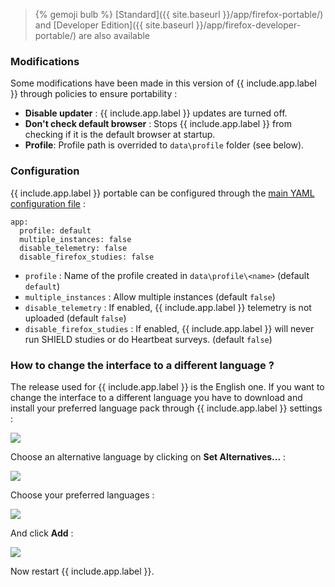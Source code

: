 > {% gemoji bulb %} [Standard]({{ site.baseurl }}/app/firefox-portable/) and [Developer Edition]({{ site.baseurl }}/app/firefox-developer-portable/) are also available

### Modifications

Some modifications have been made in this version of {{ include.app.label }} through policies to ensure portability :

* **Disable updater** : {{ include.app.label }} updates are turned off.
* **Don't check default browser** : Stops {{ include.app.label }} from checking if it is the default browser at startup.
* **Profile**: Profile path is overrided to `data\profile` folder (see below).

### Configuration

{{ include.app.label }} portable can be configured through the [main YAML configuration file](/doc/configuration/) :

<div class="language-yml highlighter-rouge"><div class="highlight"><pre class="highlight"><code>app:
  profile: default
  multiple_instances: false
  disable_telemetry: false
  disable_firefox_studies: false
</code></pre></div></div>

* `profile` : Name of the profile created in `data\profile\<name>` (default `default`)
* `multiple_instances` : Allow multiple instances (default `false`)
* `disable_telemetry` : If enabled, {{ include.app.label }} telemetry is not uploaded (default `false`)
* `disable_firefox_studies` : If enabled, {{ include.app.label }} will never run SHIELD studies or do Heartbeat surveys. (default `false`)

### How to change the interface to a different language ?

The release used for {{ include.app.label }} is the English one. If you want to change the interface to a different language you have to download and install your preferred language pack through {{ include.app.label }} settings :

![](/img/app/firefox/firefox-change-lang-01.png)

Choose an alternative language by clicking on **Set Alternatives...** :

![](/img/app/firefox/firefox-change-lang-02.png)

Choose your preferred languages :

![](/img/app/firefox/firefox-change-lang-03.png)

And click **Add** :

![](/img/app/firefox/firefox-change-lang-04.png)

Now restart {{ include.app.label }}.